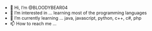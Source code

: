 - 👋 Hi, I’m @BLOODYBEAR04
- 👀 I’m interested in ... learning most of the programming languages
- 🌱 I’m currently learning ... java, javascript, python, c++, c#, php
- 📫 How to reach me ...

<!---
BLOODYBEAR04/BLOODYBEAR04 is a ✨ special ✨ repository because its `README.md` (this file) appears on your GitHub profile.
You can click the Preview link to take a look at your changes.
--->
